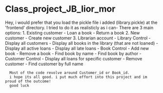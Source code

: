# Class_project_JB_lior_mor

Hey, i would prefer that you load the pickle file i added (library.pickle) at the 'frontend' directory.
I tried to do it as realisticly as i can-
    There are 3 main options:
    1. Existing customer
        - Loan a book
        - Return a book
    2. New customer
        - Create new customer
    3. Librarian account
        - Library Control
          - Display all customers
          - Display all books in the library (that are not loaned)
          - Display all active loans
          - Display all late loans
        - Book Control
          - Add new book
          - Remove a book
          - Find book by name
          - Find book by author
        - Customer Control
          - Display all loans for specific customer
          - Remove customer
          - Find customer by full name
          
          
      Most of the code revolve around Customer_id or Book_id.
      i hope its all good. i put much effort into this project and im proud of the outcome!
      good luck
